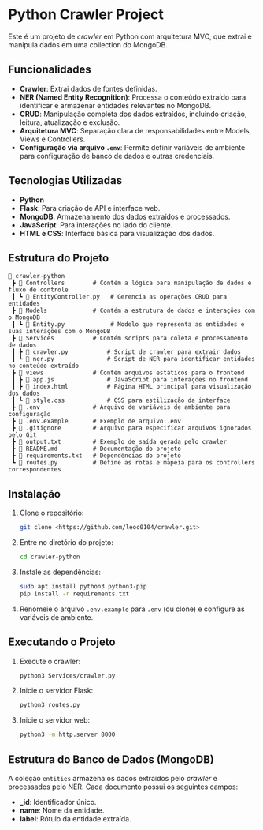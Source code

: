 # Python Crawler Project

Este é um projeto de *crawler* em Python com arquitetura MVC, que extrai e manipula dados em uma collection do MongoDB.

## Funcionalidades

- **Crawler**: Extrai dados de fontes definidas.
- **NER (Named Entity Recognition)**: Processa o conteúdo extraído para identificar e armazenar entidades relevantes no MongoDB.
- **CRUD**: Manipulação completa dos dados extraídos, incluindo criação, leitura, atualização e exclusão.
- **Arquitetura MVC**: Separação clara de responsabilidades entre Models, Views e Controllers.
- **Configuração via arquivo `.env`**: Permite definir variáveis de ambiente para configuração de banco de dados e outras credenciais.

## Tecnologias Utilizadas

- **Python**
- **Flask**: Para criação de API e interface web.
- **MongoDB**: Armazenamento dos dados extraídos e processados.
- **JavaScript**: Para interações no lado do cliente.
- **HTML e CSS**: Interface básica para visualização dos dados.

## Estrutura do Projeto

```
📂 crawler-python
 ┣ 📂 Controllers        # Contém a lógica para manipulação de dados e fluxo de controle
 ┃ ┗ 📄 EntityController.py   # Gerencia as operações CRUD para entidades
 ┣ 📂 Models             # Contém a estrutura de dados e interações com o MongoDB
 ┃ ┗ 📄 Entity.py             # Modelo que representa as entidades e suas interações com o MongoDB
 ┣ 📂 Services           # Contém scripts para coleta e processamento de dados
 ┃ ┣ 📄 crawler.py           # Script de crawler para extrair dados
 ┃ ┗ 📄 ner.py               # Script de NER para identificar entidades no conteúdo extraído
 ┣ 📂 views              # Contém arquivos estáticos para o frontend
 ┃ ┣ 📄 app.js               # JavaScript para interações no frontend
 ┃ ┣ 📄 index.html           # Página HTML principal para visualização dos dados
 ┃ ┗ 📄 style.css            # CSS para estilização da interface
 ┣ 📄 .env               # Arquivo de variáveis de ambiente para configuração
 ┣ 📄 .env.example       # Exemplo de arquivo .env
 ┣ 📄 .gitignore         # Arquivo para especificar arquivos ignorados pelo Git
 ┣ 📄 output.txt         # Exemplo de saída gerada pelo crawler
 ┣ 📄 README.md          # Documentação do projeto
 ┣ 📄 requirements.txt   # Dependências do projeto
 ┗ 📄 routes.py          # Define as rotas e mapeia para os controllers correspondentes
```

## Instalação

1. Clone o repositório:
   ```bash
   git clone <https://github.com/leoc0104/crawler.git>
   ```
2. Entre no diretório do projeto:
   ```bash
   cd crawler-python
   ```
3. Instale as dependências:
   ```bash
   sudo apt install python3 python3-pip
   pip install -r requirements.txt
   ```
4. Renomeie o arquivo `.env.example` para `.env` (ou clone) e configure as variáveis de ambiente.

## Executando o Projeto

1. Execute o crawler:
   ```bash
   python3 Services/crawler.py
   ```
2. Inicie o servidor Flask:
   ```bash
   python3 routes.py
   ```
3. Inicie o servidor web:
   ```bash
   python3 -m http.server 8000
   ```

## Estrutura do Banco de Dados (MongoDB)

A coleção `entities` armazena os dados extraídos pelo *crawler* e processados pelo NER. Cada documento possui os seguintes campos:

- **_id**: Identificador único.
- **name**: Nome da entidade.
- **label**: Rótulo da entidade extraída.
